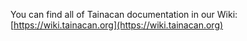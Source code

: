 You can find all of Tainacan documentation in our Wiki: [https://wiki.tainacan.org](https://wiki.tainacan.org)

